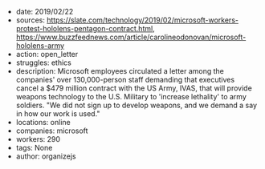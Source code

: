 - date: 2019/02/22
- sources: https://slate.com/technology/2019/02/microsoft-workers-protest-hololens-pentagon-contract.html, https://www.buzzfeednews.com/article/carolineodonovan/microsoft-hololens-army
- action: open_letter
- struggles: ethics
- description: Microsoft employees circulated a letter among the companies' over 130,000-person staff demanding that executives cancel a $479 million contract with the US Army, IVAS, that will provide weapons technology to the U.S. Military to 'increase lethality' to army soldiers. "We did not sign up to develop weapons, and we demand a say in how our work is used."
- locations: online
- companies: microsoft
- workers: 290
- tags: None
- author: organizejs
